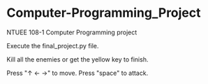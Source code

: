 # Computer-Programming_Project

NTUEE 108-1 Computer Programming project

Execute the final_project.py file.

Kill all the enemies or get the yellow key to finish.

Press "↑ ← →" to move. Press "space" to attack.
